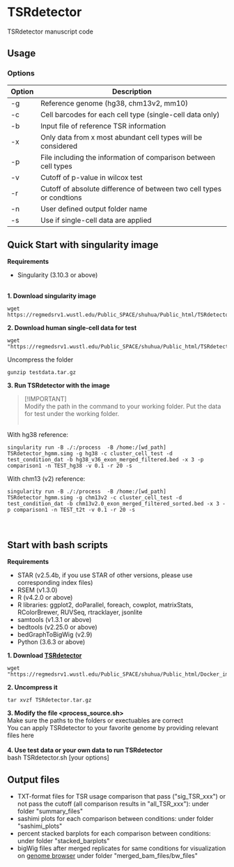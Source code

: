 # TSRdetector
TSRdetector manuscript code


## Usage </br>
### Options </br>
|Option|Description|
| -- | -- |
|-g|Reference genome (hg38, chm13v2, mm10)|
|-c|Cell barcodes for each cell type (single-cell data only)| 
|-b|Input file of reference TSR information|
|-x|Only data from x most abundant cell types will be considered|
|-p|File including the information of comparison between cell types|
|-v|Cutoff of p-value in wilcox test|
|-r|Cutoff of absolute difference of between two cell types or condtions|
|-n|User defined output folder name|
|-s|Use if single-cell data are applied|


## Quick Start with singularity image</br>
**Requirements**</br>
+ Singularity (3.10.3 or above) </br></br>

**1. Download singularity image** </br>
```
wget https://regmedsrv1.wustl.edu/Public_SPACE/shuhua/Public_html/TSRdetector/docker/TSRdetector_hgmm.simg
```
**2. Download human single-cell data for test** </br>
```
wget "https://regmedsrv1.wustl.edu/Public_SPACE/shuhua/Public_html/TSRdetector/testdata.tar.gz"
```
Uncompress the folder </br>
```
gunzip testdata.tar.gz
```
**3. Run TSRdetector with the image** </br>
> [!IMPORTANT]</br>
> Modify the path in the command to your working folder. Put the data for test under the working folder.</br></br>


With hg38 reference:</br>
```
singularity run -B ./:/process  -B /home:/[wd_path] TSRdetector_hgmm.simg -g hg38 -c cluster_cell_test -d test_condition_dat -b hg38_v36_exon_merged_filtered.bed -x 3 -p comparison1 -n TEST_hg38 -v 0.1 -r 20 -s
```
With chm13 (v2) reference:</br>
```
singularity run -B ./:/process  -B /home:/[wd_path] TSRdetector_hgmm.simg -g chm13v2 -c cluster_cell_test -d test_condition_dat -b chm13v2.0_exon_merged_filtered_sorted.bed -x 3 -p comparison1 -n TEST_t2t -v 0.1 -r 20 -s
```
</br>

## Start with bash scripts</br>
**Requirements**</br>
+ STAR (v2.5.4b, if you use STAR of other versions, please use corresponding index files) </br>
+ RSEM (v1.3.0) </br>
+ R (v4.2.0 or above) </br>
+ R libraries: ggplot2, doParallel, foreach, cowplot, matrixStats, RColorBrewer, RUVSeq, rtracklayer, jsonlite</br>
+ samtools (v1.3.1 or above)</br>
+ bedtools (v2.25.0 or above)</br>
+ bedGraphToBigWig (v2.9)</br>
+ Python (3.6.3 or above)</br>

**1. Download [TSRdetector](https://regmedsrv1.wustl.edu/Public_SPACE/shuhua/Public_html/Docker_image/TSRdetector/TSRdetector.tar.gz)**</br>
```
wget "https://regmedsrv1.wustl.edu/Public_SPACE/shuhua/Public_html/Docker_image/TSRdetector/TSRdetector.tar.gz"
```
**2. Uncompress it** </br>
```
tar xvzf TSRdetector.tar.gz
```
**3. Modify the file <process_source.sh>**</br>
Make sure the paths to the folders or exectuables are correct</br>
You can apply TSRdetector to your favorite genome by providing relevant files here</br>
</br>
**4. Use test data or your own data to run TSRdetector**</br>
bash TSRdetector.sh [your options] </br>


## Output files</br>
+ TXT-format files for TSR usage comparison that pass ("sig_TSR_xxx") or not pass the cutoff (all comparison results in "all_TSR_xxx"): under folder "summary_files"
+ sashimi plots for each comparison between conditions: under folder "sashimi_plots"
+ percent stacked barplots for each comparison between conditions: under folder "stacked_barplots"
+ bigWig files after merged replicates for same conditions for visualization on [genome browser](https://epigenomegateway.readthedocs.io/en/latest/) under folder "merged_bam_files/bw_files"




